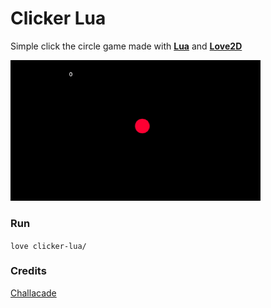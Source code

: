 # Clicker Lua 

Simple click the circle game made with **[Lua](https://www.lua.org/)** and **[Love2D](https://love2d.org/)**

<img src="click.gif" alt="click the circle" width="400"/>

### Run

` love clicker-lua/ `

### Credits 

[Challacade](https://youtu.be/wttKHL90Ank)
